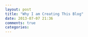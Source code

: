 ```yaml
---
layout: post
title: "Why I am Creating This Blog"
date: 2013-07-07 21:36
comments: true
categories: 
---
```


